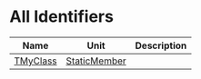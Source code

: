 # All Identifiers


| Name | Unit | Description |
|---|---|---|
| [TMyClass](StaticMember.TMyClass.md) | [StaticMember](StaticMember.md) |   |
